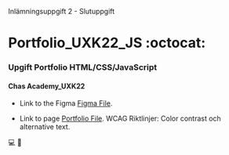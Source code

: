 Inlämningsuppgift 2 - Slutuppgift
# Portfolio_UXK22_JS :octocat:
### Upgift Portfolio HTML/CSS/JavaScript
#### Chas Academy_UXK22

* Link to the Figma [Figma File](https://www.figma.com/file/eGCPqwUPGzpt74gGohwX2K/Lolita-Druzinina-Portfolio_2?node-id=0%3A1&t=i5jqVZJqLWJ6sBe8-1).

* Link to page  [Portfolio File](https://lolitadruzinina.github.io/Portfolio_Nr2_UXK22_JS/).
WCAG Riktlinjer: Color contrast och alternative text.

:computer: :iphone:
